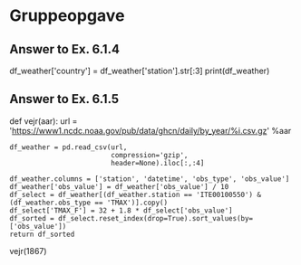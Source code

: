 # Gruppeopgave


## Answer to Ex. 6.1.4
df_weather['country'] = df_weather['station'].str[:3]
print(df_weather)

## Answer to Ex. 6.1.5
def vejr(aar):
    url = 'https://www1.ncdc.noaa.gov/pub/data/ghcn/daily/by_year/%i.csv.gz' %aar 

    df_weather = pd.read_csv(url,
                             compression='gzip',
                             header=None).iloc[:,:4]

    df_weather.columns = ['station', 'datetime', 'obs_type', 'obs_value']
    df_weather['obs_value'] = df_weather['obs_value'] / 10
    df_select = df_weather[(df_weather.station == 'ITE00100550') & (df_weather.obs_type == 'TMAX')].copy()
    df_select['TMAX_F'] = 32 + 1.8 * df_select['obs_value']
    df_sorted = df_select.reset_index(drop=True).sort_values(by=['obs_value'])
    return df_sorted

vejr(1867)
